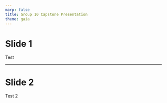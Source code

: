 ```yaml
---
marp: false
title: Group 10 Capstone Presentation
theme: gaia
---
```


# Slide 1
Test

---

# Slide 2
Test 2